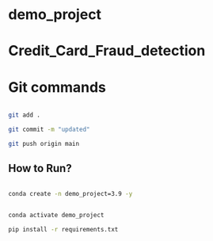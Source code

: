 # demo_project

# Credit_Card_Fraud_detection

# Git commands

```bash

git add .

git commit -m "updated"

git push origin main

```


## How to Run?

```bash

conda create -n demo_project=3.9 -y


conda activate demo_project

```

```bash
pip install -r requirements.txt